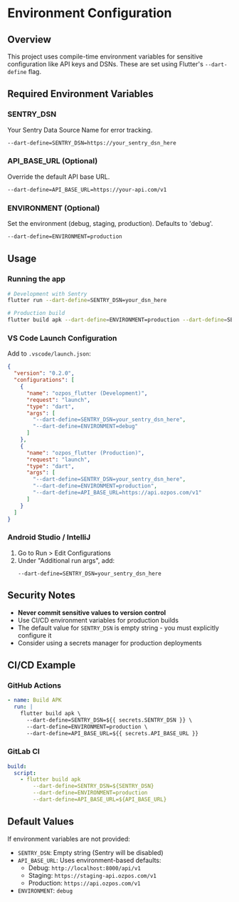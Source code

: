 # Environment Configuration

## Overview

This project uses compile-time environment variables for sensitive configuration like API keys and DSNs. These are set using Flutter's `--dart-define` flag.

## Required Environment Variables

### SENTRY_DSN
Your Sentry Data Source Name for error tracking.

```bash
--dart-define=SENTRY_DSN=https://your_sentry_dsn_here
```

### API_BASE_URL (Optional)
Override the default API base URL.

```bash
--dart-define=API_BASE_URL=https://your-api.com/v1
```

### ENVIRONMENT (Optional)
Set the environment (debug, staging, production). Defaults to 'debug'.

```bash
--dart-define=ENVIRONMENT=production
```

## Usage

### Running the app

```bash
# Development with Sentry
flutter run --dart-define=SENTRY_DSN=your_dsn_here

# Production build
flutter build apk --dart-define=ENVIRONMENT=production --dart-define=SENTRY_DSN=your_dsn_here --dart-define=API_BASE_URL=https://api.ozpos.com/v1
```

### VS Code Launch Configuration

Add to `.vscode/launch.json`:

```json
{
  "version": "0.2.0",
  "configurations": [
    {
      "name": "ozpos_flutter (Development)",
      "request": "launch",
      "type": "dart",
      "args": [
        "--dart-define=SENTRY_DSN=your_sentry_dsn_here",
        "--dart-define=ENVIRONMENT=debug"
      ]
    },
    {
      "name": "ozpos_flutter (Production)",
      "request": "launch",
      "type": "dart",
      "args": [
        "--dart-define=SENTRY_DSN=your_sentry_dsn_here",
        "--dart-define=ENVIRONMENT=production",
        "--dart-define=API_BASE_URL=https://api.ozpos.com/v1"
      ]
    }
  ]
}
```

### Android Studio / IntelliJ

1. Go to Run > Edit Configurations
2. Under "Additional run args", add:
   ```
   --dart-define=SENTRY_DSN=your_sentry_dsn_here
   ```

## Security Notes

- **Never commit sensitive values to version control**
- Use CI/CD environment variables for production builds
- The default value for `SENTRY_DSN` is empty string - you must explicitly configure it
- Consider using a secrets manager for production deployments

## CI/CD Example

### GitHub Actions

```yaml
- name: Build APK
  run: |
    flutter build apk \
      --dart-define=SENTRY_DSN=${{ secrets.SENTRY_DSN }} \
      --dart-define=ENVIRONMENT=production \
      --dart-define=API_BASE_URL=${{ secrets.API_BASE_URL }}
```

### GitLab CI

```yaml
build:
  script:
    - flutter build apk
        --dart-define=SENTRY_DSN=${SENTRY_DSN}
        --dart-define=ENVIRONMENT=production
        --dart-define=API_BASE_URL=${API_BASE_URL}
```

## Default Values

If environment variables are not provided:

- `SENTRY_DSN`: Empty string (Sentry will be disabled)
- `API_BASE_URL`: Uses environment-based defaults:
  - Debug: `http://localhost:8000/api/v1`
  - Staging: `https://staging-api.ozpos.com/v1`
  - Production: `https://api.ozpos.com/v1`
- `ENVIRONMENT`: `debug`

